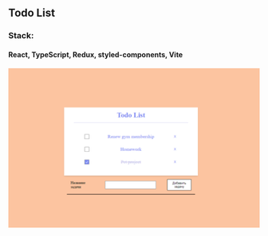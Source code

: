 ## Todo List

### Stack:
#### React, TypeScript, Redux, styled-components, Vite

![img.png](img.png)

